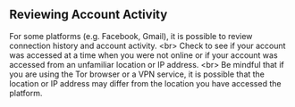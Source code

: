 
## Reviewing Account Activity

For some platforms (e.g. Facebook, Gmail), it is possible to review connection history and account activity.
&lt;br&gt;
Check to see if your account was accessed at a time when you were not online or if your account was accessed from an unfamiliar location or IP address.
&lt;br&gt;
Be mindful that if you are using the Tor browser or a VPN service, it is possible that the location or IP address may differ from the location you have accessed the platform.
